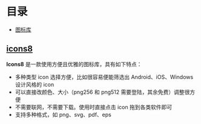 # 目录
* [图标库](#图标库)
## [icons8](https://icons8.com/icons)
**Icons8** 是一款使用方便且优雅的图标库，具有如下特点：
* 多种类型 icon 选择方便，比如很容易便能筛选出 Android、iOS、Windows 设计风格的 icon
* 可以直接改颜色、大小（png256 和 png512 需要登陆，其余免费）调整很方便
* 不需要联网，不需要下载。使用时直接点击 icon 拖到各类软件即可
* 支持多种格式，如 png、svg、pdf、eps

